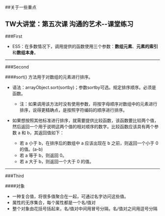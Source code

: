 ##关于一些重点

TW大讲堂：第五次课 沟通的艺术--课堂练习
---

###First

*	ES5：在多数情况下，调用提供的函数使用三个参数：**数组元素**、**元素的索引**和**数组本身**。

---

###Second

####sort() 方法用于对数组的元素进行排序。

*	语法：arrayObject.sort(sortby)；参数sortby可选。规定排序顺序。必须是函数。
	*	注：如果调用该方法时没有使用参数，将按字母顺序对数组中的元素进行排序，说得更精确点，是按照字符编码的顺序进行排序。

*	如果想按照其他标准进行排序，就需要提供比较函数，该函数要比较两个值，然后返回一个用于说明这两个值的相对顺序的数字。比较函数应该具有两个参数 a 和 b，其返回值如下：
	*	若 a 小于 b，在排序后的数组中 a 应该出现在 b 之前，则返回一个小于 0 的值。(a-b)
	*	若 a 等于 b，则返回 0。
	*	若 a 大于 b，则返回一个大于 0 的值。

---

###Third

####对象

*	一种复合值，将很多值聚合在一起，可通过名字访问这些值。
*	属性的无序集合，每个属性都是一个名/值对
*	整个对象由花括号括起来，名/值对中间用冒号分隔，名/值对之间用逗号分隔



